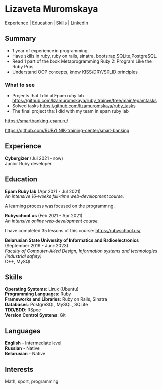 # Lizaveta Muromskaya #

[Experience](#experience) | [Education](#education) | [Skills](#skills) | [LinkedIn](https://www.linkedin.com/in/lizaveta-muromskaya)


## Summary ##
- 1 year of experience in programming.
- Have skills in ruby, ruby on rails, sinatra, bootstrap,SQLite,PostgreSQL.
- Read 1 part of the book Metaprogramming Ruby 2: Program Like the Ruby Pros
- Understand OOP concepts, know KISS/DRY/SOLID principles

### What to see ###
- Projects that I did at Epam ruby lab
https://github.com/lizamuromskaya/ruby_trainee/tree/main/epamtasks
- Solved tasks
https://github.com/lizamuromskaya/ruby_tasks 
- The final project that I did with my team in epam ruby lab

https://smartbanking-epam.ru/ 

https://github.com/RUBYLNIK-training-center/smart-banking


## Experience ##

**Cybergizer** (Jul 2021 - now)\
Junior Ruby developer

## Education ##

**Epam Ruby lab** (Apr 2021 - Jul 2021)\
*An intensive 16-weeks full-time web-development course.*

A learning process was focused on the programming.

**Rubyschool.us** (Feb 2021 - Apr 2021)\
*An intensive online web-development course.*

I have completed 35 lessons of this course: https://rubyschool.us/

**Belarusian State University of Informatics and Radioelectronics** (September 2019 - June 2023)\
*Faculty of Computer-Aided Design, Information systems and technologies (industrial safety)*\
С++, MySQL

## Skills ##

**Operating Systems**: Linux (Ubuntu)\
**Programming Languages**: Ruby\
**Frameworks and Libraries**: Ruby on Rails, Sinatra\
**Databases**: PostgreSQL, MySQL, SQLite\
**TDD/BDD**: RSpec\
**Version Control Systems**: Git

## Languages ##

**English** - Intermediate level\
**Russian** - Native\
**Belarusian** - Native

## Interests ##

Math, sport, programming
